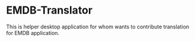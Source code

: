 # EMDB-Translator
This is helper desktop application for whom wants to contribute translation for EMDB application.
